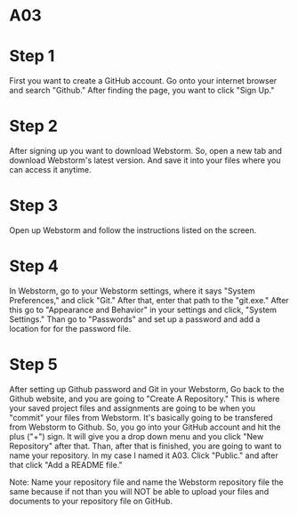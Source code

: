 # A03

# Step 1

First you want to create a GitHub account. Go onto your internet browser and search "Github." After finding the page, you want to click "Sign Up." 

# Step 2

After signing up you want to download Webstorm. So, open a new tab and download Webstorm's latest version. And save it into your files where you can access it anytime. 

# Step 3

Open up Webstorm and follow the instructions listed on the screen. 

# Step 4

In Webstorm, go to your Webstorm settings, where it says "System Preferences," and click "Git." After that, enter that path to the "git.exe." After this go to "Appearance and Behavior" in your settings and click, "System Settings." Than go to "Passwords" and set up a password and add a location for for the password file. 

# Step 5

After setting up Github password and Git in your Webstorm, Go back to the Github website, and you are going to "Create A Repository." This is where your saved project files and assignments are going to be when you "commit" your files from Webstorm. It's basically going to be transfered from Webstorm to Github. So, you go into your GitHub account and hit the plus ("+") sign. It will give you a drop down menu and you click "New Repository" after that. Than, after that is finished, you are going to want to name your repository. In my case I named it A03. Click "Public." and after that click "Add a README file."

Note: Name your repository file and name the Webstorm repository file the same because if not than you will NOT be able to upload your files and documents to your repository file on GitHub.

